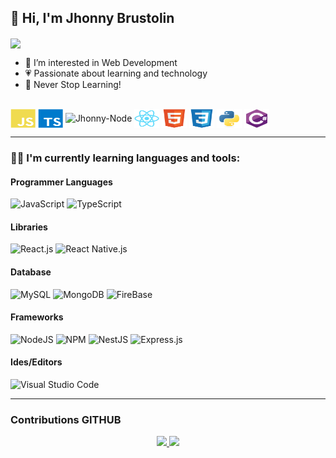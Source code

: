 ## 👋 Hi, I'm Jhonny Brustolin
 <a href="https://www.linkedin.com/in/jhonny-brustolin/" target="_blank"><img src="https://img.shields.io/badge/-LinkedIn-%230077B5?style=for-the-badge&logo=linkedin&logoColor=white" target="_blank" align="center"></a>

- 👀 I’m interested in Web Development 
- 💗 Passionate about learning and technology
- 🚀 Never Stop Learning!

<div style="display: inline_block"><br>
  <img align="center" alt="Jhonny-Js" height="30" width="40" src="https://raw.githubusercontent.com/devicons/devicon/master/icons/javascript/javascript-plain.svg">
  <img align="center" alt="Jhonny-Ts" height="30" width="40" src="https://raw.githubusercontent.com/devicons/devicon/master/icons/typescript/typescript-plain.svg">
  <img align="center" alt="Jhonny-Node" height="30" width="40" src="https://cdn.jsdelivr.net/gh/devicons/devicon/icons/nodejs/nodejs-original.svg">
  <img align="center" alt="Jhonny-React" height="30" width="40" src="https://raw.githubusercontent.com/devicons/devicon/master/icons/react/react-original.svg">
  <img align="center" alt="Jhonny-HTML" height="30" width="40" src="https://raw.githubusercontent.com/devicons/devicon/master/icons/html5/html5-original.svg">
  <img align="center" alt="Jhonny-CSS" height="30" width="40" src="https://raw.githubusercontent.com/devicons/devicon/master/icons/css3/css3-original.svg">
  <img align="center" alt="Jhonny-Python" height="30" width="40" src="https://raw.githubusercontent.com/devicons/devicon/master/icons/python/python-original.svg">
  <img align="center" alt="Jhonny-Csharp" height="30" width="40" src="https://raw.githubusercontent.com/devicons/devicon/master/icons/csharp/csharp-original.svg">
</div>

---
 ### 👨‍💻 I'm currently learning languages and tools:
 #### Programmer Languages
![JavaScript](https://img.shields.io/badge/javascript-%23323330.svg?style=for-the-badge&logo=javascript&logoColor=%23F7DF1E)
![TypeScript](https://img.shields.io/badge/typescript-%23007ACC.svg?style=for-the-badge&logo=typescript&logoColor=white)

 #### Libraries
![React.js](https://img.shields.io/badge/react.js-%23404d59.svg?style=for-the-badge&logo=react&logoColor=%2361DAFB)
![React Native.js](https://img.shields.io/badge/reactNative-%23404d59.svg?style=for-the-badge&logo=react&logoColor=%2361DAFB)

#### Database
![MySQL](https://img.shields.io/badge/mysql-%2300f.svg?style=for-the-badge&logo=mysql&logoColor=white)
![MongoDB](https://img.shields.io/badge/MongoDB-%234ea94b.svg?style=for-the-badge&logo=mongodb&logoColor=white)
![FireBase](https://img.shields.io/badge/firebase-%23E0234E.svg?style=for-the-badge&logo=firebase&logoColor=white)

#### Frameworks
![NodeJS](https://img.shields.io/badge/node.js-6DA55F?style=for-the-badge&logo=node.js&logoColor=white)
![NPM](https://img.shields.io/badge/NPM-%23000000.svg?style=for-the-badge&logo=npm&logoColor=white)
![NestJS](https://img.shields.io/badge/nestjs-%23E0234E.svg?style=for-the-badge&logo=nestjs&logoColor=white)
![Express.js](https://img.shields.io/badge/express.js-%23404d59.svg?style=for-the-badge&logo=express&logoColor=%2361DAFB)

#### Ides/Editors
![Visual Studio Code](https://img.shields.io/badge/Visual%20Studio%20Code-0078d7.svg?style=for-the-badge&logo=visual-studio-code&logoColor=white)

---
### Contributions GITHUB

<div align="center">
  <a href="https://github.com/jhonnydevbr">
  <img height="150em" src="https://github-readme-stats.vercel.app/api?username=jhonnydevbr&show_icons=true&theme=dark&include_all_commits=true&count_private=true"/>
  <img height="150em" src="https://github-readme-stats.vercel.app/api/top-langs/?username=jhonnydevbr&layout=compact&langs_count=7&theme=dark"/>
</div>


